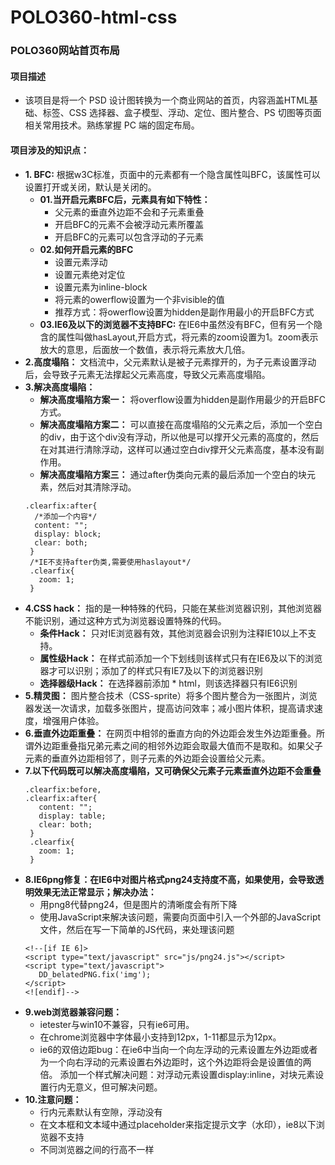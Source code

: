 # POLO360-html-css
  ### POLO360网站首页布局
#### 项目描述
  * 该项目是将一个 PSD 设计图转换为一个商业网站的首页，内容涵盖HTML基础、标签、CSS 选择器、盒子模型、浮动、定位、图片整合、PS 切图等页面相关常用技术。熟练掌握 PC 端的固定布局。
#### 项目涉及的知识点：
  * **1. BFC:** 根据w3C标准，页面中的元素都有一个隐含属性叫BFC，该属性可以设置打开或关闭，默认是关闭的。
    * **01.当开启元素BFC后，元素具有如下特性：**
		* 父元素的垂直外边距不会和子元素重叠
		* 开启BFC的元素不会被浮动元素所覆盖
		* 开启BFC的元素可以包含浮动的子元素
    * **02.如何开启元素的BFC**
  		* 设置元素浮动
 		* 设置元素绝对定位
		* 设置元素为inline-block
 		* 将元素的owerflow设置为一个非visible的值
		* 推荐方式：将owerflow设置为hidden是副作用最小的开启BFC方式
    * **03.IE6及以下的浏览器不支持BFC:** 在IE6中虽然没有BFC，但有另一个隐含的属性叫做hasLayout,开启方式，将元素的zoom设置为1。zoom表示放大的意思，后面放一个数值，表示将元素放大几倍。		
  * **2.高度塌陷：** 文档流中，父元素默认是被子元素撑开的，为子元素设置浮动后，会导致子元素无法撑起父元素高度，导致父元素高度塌陷。
  * **3.解决高度塌陷：** 
  	* **解决高度塌陷方案一：** 将overflow设置为hidden是副作用最少的开启BFC方式。
	* **解决高度塌陷方案二：** 可以直接在高度塌陷的父元素之后，添加一个空白的div，由于这个div没有浮动，所以他是可以撑开父元素的高度的，然后在对其进行清除浮动，这样可以通过空白div撑开父元素高度，基本没有副作用。
	* **解决高度塌陷方案三：** 通过after伪类向元素的最后添加一个空白的块元素，然后对其清除浮动。
	```
	.clearfix:after{
	  /*添加一个内容*/
	  content: "";
	  display: block;
	  clear: both;
	 }
	 /*IE不支持after伪类,需要使用haslayout*/
	 .clearfix{
	   zoom: 1;
	 }
	 ```
   * **4.CSS hack：** 指的是一种特殊的代码，只能在某些浏览器识别，其他浏览器不能识别，通过这种方式为浏览器设置特殊的代码。
     * **条件Hack：** 只对IE浏览器有效，其他浏览器会识别为注释IE10以上不支持。
     * **属性级Hack：** 在样式前添加一个下划线则该样式只有在IE6及以下的浏览器才可以识别；添加了的样式只有IE7及以下的浏览器识别
     * **选择器级Hack：** 在选择器前添加 * html，则该选择器只有IE6识别
   * **5.精灵图：** 图片整合技术（CSS-sprite）将多个图片整合为一张图片，浏览器发送一次请求，加载多张图片，提高访问效率；减小图片体积，提高请求速度，增强用户体验。
   * **6.垂直外边距重叠：** 在网页中相邻的垂直方向的外边距会发生外边距重叠。所谓外边距重叠指兄弟元素之间的相邻外边距会取最大值而不是取和。如果父子元素的垂直外边距相邻了，则子元素的外边距会设置给父元素。
   * **7.以下代码既可以解决高度塌陷，又可确保父元素子元素垂直外边距不会重叠**
     ```
     .clearfix:before,
     .clearfix:after{
        content: "";
        display: table;
        clear: both;
      }
      .clearfix{
        zoom: 1;
      }
     ```
   * **8.IE6png修复：在IE6中对图片格式png24支持度不高，如果使用，会导致透明效果无法正常显示；解决办法：**
     * 用png8代替png24，但是图片的清晰度会有所下降
     * 使用JavaScript来解决该问题，需要向页面中引入一个外部的JavaScript文件，然后在写一下简单的JS代码，来处理该问题
     ```
     <!--[if IE 6]>
     <script type="text/javascript" src="js/png24.js"></script>
     <script type="text/javascript">
        DD_belatedPNG.fix('img');
     </script>
     <![endif]-->
     ```
   * **9.web浏览器兼容问题：**
     * ietester与win10不兼容，只有ie6可用。
     * 在chrome浏览器中字体最小支持到12px，1-11都显示为12px。
     * ie6的双倍边距bug：在ie6中当向一个向左浮动的元素设置左外边距或者为一个向右浮动的元素设置右外边距时，这个外边距将会是设置值的两倍。
       添加一个样式解决问题：对浮动元素设置display:inline，对块元素设置行内无意义，但可解决问题。
   * **10.注意问题：**
     * 行内元素默认有空隙，浮动没有
     * 在文本框和文本域中通过placeholder来指定提示文字（水印），ie8以下浏览器不支持
     * 不同浏览器之间的行高不一样
